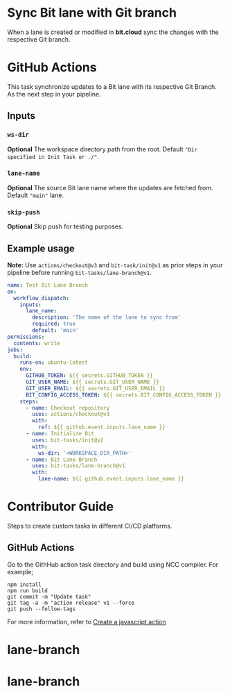 
# Sync Bit lane with Git branch
When a lane is created or modified in **bit.cloud** sync the changes with the respective Git branch.

# GitHub Actions

This task synchronize updates to a Bit lane with its respective Git Branch. As the next step in your pipeline.

## Inputs

### `ws-dir`

**Optional** The workspace directory path from the root. Default `"Dir specified in Init Task or ./"`.

### `lane-name`

**Optional** The source Bit lane name where the updates are fetched from. Default `"main"` lane.

### `skip-push`

**Optional** Skip push for testing purposes.

## Example usage

**Note:** Use `actions/checkout@v3` and `bit-task/init@v1` as prior steps in your pipeline before running `bit-tasks/lane-branch@v1`.

```yaml
name: Test Bit Lane Branch
on:
  workflow_dispatch:
    inputs:
      lane_name:
        description: 'The name of the lane to sync from'
        required: true
        default: 'main'
permissions:
  contents: write
jobs:
  build:
    runs-on: ubuntu-latest
    env:
      GITHUB_TOKEN: ${{ secrets.GITHUB_TOKEN }}
      GIT_USER_NAME: ${{ secrets.GIT_USER_NAME }}
      GIT_USER_EMAIL: ${{ secrets.GIT_USER_EMAIL }}
      BIT_CONFIG_ACCESS_TOKEN: ${{ secrets.BIT_CONFIG_ACCESS_TOKEN }}
    steps:
      - name: Checkout repository
        uses: actions/checkout@v3
        with:
          ref: ${{ github.event.inputs.lane_name }}
      - name: Initialize Bit
        uses: bit-tasks/init@v2
        with:
          ws-dir: '<WORKSPACE_DIR_PATH>'
      - name: Bit Lane Branch
        uses: bit-tasks/lane-branch@v1
        with:
          lane-name: ${{ github.event.inputs.lane_name }}
```

# Contributor Guide

Steps to create custom tasks in different CI/CD platforms.

## GitHub Actions

Go to the GithHub action task directory and build using NCC compiler. For example;

```
npm install
npm run build
git commit -m "Update task"
git tag -a -m "action release" v1 --force
git push --follow-tags
```

For more information, refer to [Create a javascript action](https://docs.github.com/en/actions/creating-actions/creating-a-javascript-action)
# lane-branch
# lane-branch
